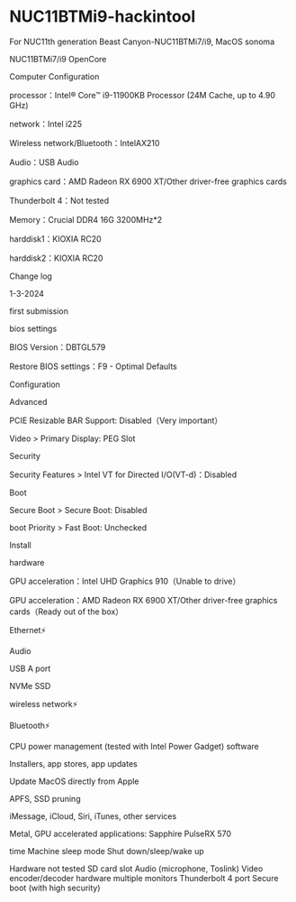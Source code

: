 # NUC11BTMi9-hackintool
For NUC11th generation Beast Canyon-NUC11BTMi7/i9, MacOS sonoma

NUC11BTMi7/i9 OpenCore

Computer Configuration

processor：Intel® Core™ i9-11900KB Processor (24M Cache, up to 4.90 GHz)

network：Intel i225

Wireless network/Bluetooth：IntelAX210

Audio：USB Audio

graphics card：AMD Radeon RX 6900 XT/Other driver-free graphics cards

Thunderbolt 4：Not tested

Memory：Crucial DDR4 16G 3200MHz*2

harddisk1：KIOXIA RC20

harddisk2：KIOXIA RC20



Change log

1-3-2024

first submission

bios settings

BIOS Version：DBTGL579

Restore BIOS settings：F9 - Optimal Defaults

Configuration

Advanced

PCIE Resizable BAR Support: Disabled（Very important）

Video > Primary Display: PEG Slot

Security

Security Features > Intel VT for Directed I/O(VT-d)：Disabled

Boot

Secure Boot > Secure Boot: Disabled

boot Priority > Fast Boot: Unchecked


Install

hardware

 GPU acceleration：Intel UHD Graphics 910（Unable to drive）
 
 GPU acceleration：AMD Radeon RX 6900 XT/Other driver-free graphics cards（Ready out of the box）
 
 Ethernet⚡
 
 Audio
 
 USB A port
 
 NVMe SSD
 
 wireless network⚡
 
 Bluetooth⚡
 
 CPU power management (tested with Intel Power Gadget)
software

 Installers, app stores, app updates
 
 Update MacOS directly from Apple
 
 APFS, SSD pruning
 
 iMessage, iCloud, Siri, iTunes, other services
 
 Metal, GPU accelerated applications: Sapphire PulseRX 570
 
 time Machine
 sleep mode
 Shut down/sleep/wake up
 


Hardware not tested
SD card slot
Audio (microphone, Toslink)
Video encoder/decoder hardware
multiple monitors
Thunderbolt 4 port
Secure boot (with high security)
